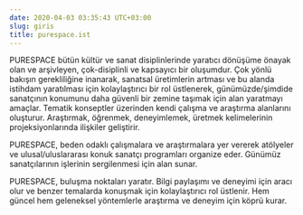 ```yaml
---
date: 2020-04-03 03:35:43 UTC+03:00
slug: giris
title: purespace.ist
---
```

PURESPACE bütün kültür ve sanat disiplinlerinde
yaratıcı dönüşüme önayak olan ve arşivleyen,
çok-disiplinli ve kapsayıcı bir oluşumdur.
Çok yönlü bakışın gerekliliğine inanarak,
sanatsal üretimlerin artması ve bu alanda istihdam yaratılması için
kolaylaştırıcı bir rol üstlenerek,
günümüzde/şimdide sanatçının konumunu daha güvenli bir zemine taşımak için
alan yaratmayı amaçlar.
Tematik konseptler üzerinden kendi çalışma ve araştırma alanlarını oluşturur.
Araştırmak, öğrenmek, deneyimlemek, üretmek kelimelerinin
projeksiyonlarında ilişkiler geliştirir.

PURESPACE, beden odaklı çalışmalara ve araştırmalara yer vererek
atölyeler ve ulusal/uluslararası konuk sanatçı programları organize eder.
Günümüz sanatçılarının işlerinin sergilenmesi için alan sunar.

PURESPACE, buluşma noktaları yaratır.
Bilgi paylaşımı ve deneyimi için aracı olur
ve benzer temalarda konuşmak için kolaylaştırıcı rol üstlenir.
Hem güncel hem geleneksel yöntemlerle araştırma ve deneyim için
köprü kurar.
